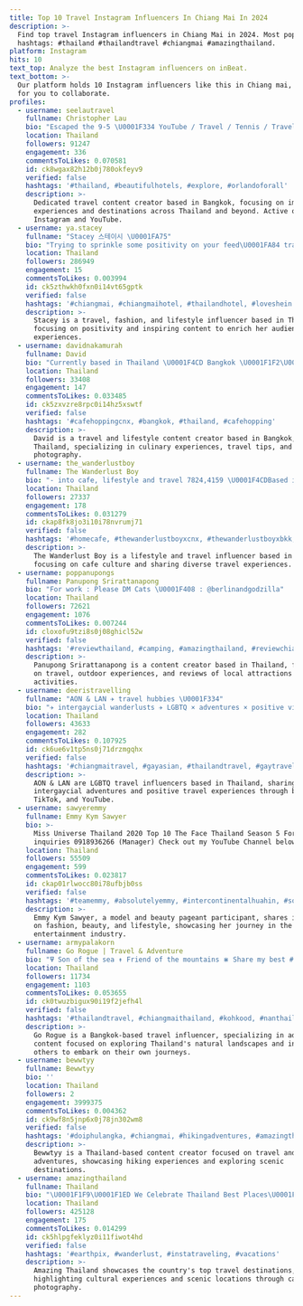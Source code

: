 ```yaml
---
title: Top 10 Travel Instagram Influencers In Chiang Mai In 2024
description: >-
  Find top travel Instagram influencers in Chiang Mai in 2024. Most popular
  hashtags: #thailand #thailandtravel #chiangmai #amazingthailand.
platform: Instagram
hits: 10
text_top: Analyze the best Instagram influencers on inBeat.
text_bottom: >-
  Our platform holds 10 Instagram influencers like this in Chiang mai, Thailand
  for you to collaborate.
profiles:
  - username: seelautravel
    fullname: Christopher Lau
    bio: "Escaped the 9-5 \U0001F334 YouTube / Travel / Tennis / Travel Conf Director Come learn: @seelautravelmentorprogram \U0001F913 \U0001F4CDMichigan \U0001F1FA\U0001F1F8 \U0001F3A5 CLICK HERE\U0001F447\U0001F3FE"
    location: Thailand
    followers: 91247
    engagement: 336
    commentsToLikes: 0.070581
    id: ck8wgax82h12b0j780okfeyv9
    verified: false
    hashtags: '#thailand, #beautifulhotels, #explore, #orlandoforall'
    description: >-
      Dedicated travel content creator based in Bangkok, focusing on immersive
      experiences and destinations across Thailand and beyond. Active on
      Instagram and YouTube.
  - username: ya.stacey
    fullname: "Stacey 스테이시 \U0001FA75"
    bio: "Trying to sprinkle some positivity on your feed\U0001FA84 travel - fashion - lifestyle - posotivity"
    location: Thailand
    followers: 286949
    engagement: 15
    commentsToLikes: 0.003994
    id: ck5zthwkh0fxn0i14vt65gptk
    verified: false
    hashtags: '#chiangmai, #chiangmaihotel, #thailandhotel, #loveshein'
    description: >-
      Stacey is a travel, fashion, and lifestyle influencer based in Thailand,
      focusing on positivity and inspiring content to enrich her audience's
      experiences.
  - username: davidnakamurah
    fullname: David
    bio: "Currently based in Thailand \U0001F4CD Bangkok \U0001F1F2\U0001F1E8 | Travel, Eat, Sleep, Sunset \U0001F501 For work/collab\U0001F4E9: davidnakamurah@gmail.com FB page ⬇️⬇️"
    location: Thailand
    followers: 33408
    engagement: 147
    commentsToLikes: 0.033485
    id: ck5zxvzre8rpc0i14hz5xswtf
    verified: false
    hashtags: '#cafehoppingcnx, #bangkok, #thailand, #cafehopping'
    description: >-
      David is a travel and lifestyle content creator based in Bangkok,
      Thailand, specializing in culinary experiences, travel tips, and sunset
      photography.
  - username: the_wanderlustboy
    fullname: The Wanderlust Boy
    bio: "- into cafe, lifestyle and travel 7824,4159 \U0001F4CDBased in Bangkok, Thailand \U0001F4E9DM for work"
    location: Thailand
    followers: 27337
    engagement: 178
    commentsToLikes: 0.031279
    id: ckap8fk8jo3i10i78nvrumj71
    verified: false
    hashtags: '#homecafe, #thewanderlustboyxcnx, #thewanderlustboyxbkk, #cafeathome'
    description: >-
      The Wanderlust Boy is a lifestyle and travel influencer based in Bangkok,
      focusing on cafe culture and sharing diverse travel experiences.
  - username: poppanupongs
    fullname: Panupong Srirattanapong
    bio: "For work : Please DM Cats \U0001F408 : @berlinandgodzilla"
    location: Thailand
    followers: 72621
    engagement: 1076
    commentsToLikes: 0.007244
    id: cloxofu9tzi8s0j08ghicl52w
    verified: false
    hashtags: '#reviewthailand, #camping, #amazingthailand, #reviewchiangmai'
    description: >-
      Panupong Srirattanapong is a content creator based in Thailand, focusing
      on travel, outdoor experiences, and reviews of local attractions and
      activities.
  - username: deeristravelling
    fullname: "AON & LAN ✈️ travel hubbies \U0001F334"
    bio: "✈ intergaycial wanderlusts ✈ LGBTQ × adventures × positive vibes \U0001F4CDBangkok ↓ check our blog, TikTok, YouTube and more ↓"
    location: Thailand
    followers: 43633
    engagement: 282
    commentsToLikes: 0.107925
    id: ck6ue6v1tp5ns0j71drzmgqhx
    verified: false
    hashtags: '#chiangmaitravel, #gayasian, #thailandtravel, #gaytravel'
    description: >-
      AON & LAN are LGBTQ travel influencers based in Thailand, sharing
      intergaycial adventures and positive travel experiences through blogs,
      TikTok, and YouTube.
  - username: sawyeremmy
    fullname: Emmy Kym Sawyer
    bio: >-
      Miss Universe Thailand 2020 Top 10 The Face Thailand Season 5 For work
      inquiries 0918936266 (Manager) Check out my YouTube Channel below!
    location: Thailand
    followers: 55509
    engagement: 599
    commentsToLikes: 0.023817
    id: ckap01rlwocc80i78ufbjb0ss
    verified: false
    hashtags: '#teamemmy, #absolutelyemmy, #intercontinentalhuahin, #sossiamsoi6'
    description: >-
      Emmy Kym Sawyer, a model and beauty pageant participant, shares insights
      on fashion, beauty, and lifestyle, showcasing her journey in the
      entertainment industry.
  - username: armypalakorn
    fullname: Go Rogue | Travel & Adventure
    bio: "⍫ Son of the sea ↟ Friend of the mountains ⋇ Share my best #adventures to #inspire your own ↬ Bangkok based | โสด! ⌬ Club House แชร์เทคนิคinviteฟรี\U0001F447\U0001F3FC"
    location: Thailand
    followers: 11734
    engagement: 1103
    commentsToLikes: 0.053655
    id: ck0twuzbigux90i19f2jefh4l
    verified: false
    hashtags: '#thailandtravel, #chiangmaithailand, #kohkood, #nanthailand'
    description: >-
      Go Rogue is a Bangkok-based travel influencer, specializing in adventure
      content focused on exploring Thailand's natural landscapes and inspiring
      others to embark on their own journeys.
  - username: bewwtyy
    fullname: Bewwtyy
    bio: ''
    location: Thailand
    followers: 2
    engagement: 3999375
    commentsToLikes: 0.004362
    id: ck9wf8n5jnp6x0j78jn302wm8
    verified: false
    hashtags: '#doiphulangka, #chiangmai, #hikingadventures, #amazingthailand'
    description: >-
      Bewwtyy is a Thailand-based content creator focused on travel and outdoor
      adventures, showcasing hiking experiences and exploring scenic
      destinations.
  - username: amazingthailand
    fullname: Thailand
    bio: "\U0001F1F9\U0001F1ED We Celebrate Thailand Best Places\U0001F1F9\U0001F1ED \U0001F4F8 Use #Amazingthailand to be featured on our account By @patoss \U0001F4CDรวมสถานที่ที่ดีที่สุดของประเทศไทย"
    location: Thailand
    followers: 425128
    engagement: 175
    commentsToLikes: 0.014299
    id: ck5hlpgfeklyz0i11fiwot4hd
    verified: false
    hashtags: '#earthpix, #wanderlust, #instatraveling, #vacations'
    description: >-
      Amazing Thailand showcases the country's top travel destinations,
      highlighting cultural experiences and scenic locations through captivating
      photography.
---
```


